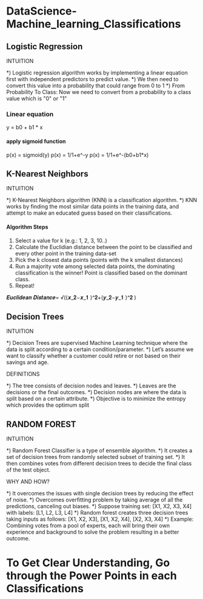 # DataScience-Machine_learning_Classifications


## Logistic Regression

INTUITION

*) Logistic regression algorithm works by implementing a linear equation first with independent predictors to predict value.
*) We then need to convert this value into a probability that could range from 0 to 1
*) From Probability To Class: Now we need to convert from a probability to a class value which is "0" or "1"

### Linear equation

y = b0 + b1 * x

#### apply sigmoid function

p(x) = sigmoid(y)
p(x) = 1/1+e^-y
p(x) = 1/1+e^-(b0+b1*x)

## K-Nearest Neighbors

INTUITION

*) K-Nearest Neighbors algorithm (KNN) is a classification algorithm.
*) KNN works by finding the most similar data points in the training data, and attempt to make an educated guess based on their classifications. 

#### Algorithm Steps

1) Select a value for k (e.g.: 1, 2, 3, 10..)
2) Calculate the Euclidian distance between the point to be classified and every other point in the training data-set
3) Pick the k closest data points (points with the k smallest distances)
4) Run a majority vote among selected data points, the dominating classification is the winner! Point is classified based on the dominant class.
5) Repeat!

𝑬𝒖𝒄𝒍𝒊𝒅𝒆𝒂𝒏 𝑫𝒊𝒔𝒕𝒂𝒏𝒄𝒆= √((𝒙_𝟐−𝒙_𝟏 )^𝟐+(𝒚_𝟐−𝒚_𝟏 )^𝟐 )

##  Decision Trees

INTUITION

*) Decision Trees are supervised Machine Learning technique where the data is split according to a certain condition/parameter. 
*) Let’s assume we want to classify whether a customer could retire or not based on their savings and age.

DEFINITIONS

*) The tree consists of decision nodes and leaves. 
*) Leaves are the decisions or the final outcomes.
*) Decision nodes are where the data is split based on a certain attribute.
*) Objective is to minimize the entropy which provides the optimum split 

## RANDOM FOREST

INTUITION

*) Random Forest Classifier is a type of ensemble algorithm. 
*) It creates a set of decision trees from randomly selected subset of training set. 
*) It then combines votes from different decision trees to decide the final class of the test object.

WHY AND HOW?

*) It overcomes the issues with single decision trees by reducing the effect of noise.
*) Overcomes overfitting problem by taking average of all the predictions, canceling out biases.
*) Suppose training set: [X1, X2, X3, X4] with labels: [L1, L2, L3, L4]
*) Random forest creates three decision trees taking inputs as follows:
   [X1, X2, X3], [X1, X2, X4], [X2, X3, X4]
*) Example: Combining votes from a pool of experts, each will bring their own experience and background to solve the problem resulting in a better outcome. 


# To Get Clear Understanding, Go through the Power Points in each Classifications
